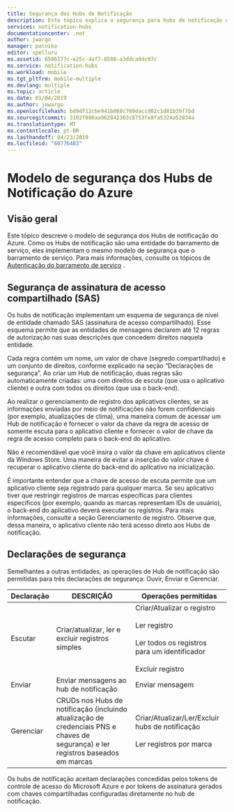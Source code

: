 ```yaml
---
title: Segurança dos Hubs de Notificação
description: Este tópico explica a segurança para hubs de notificação do Azure.
services: notification-hubs
documentationcenter: .net
author: jwargo
manager: patniko
editor: spelluru
ms.assetid: 6506177c-e25c-4af7-8508-a3ddca9dc07c
ms.service: notification-hubs
ms.workload: mobile
ms.tgt_pltfrm: mobile-multiple
ms.devlang: multiple
ms.topic: article
ms.date: 01/04/2019
ms.author: jowargo
ms.openlocfilehash: bd9df12cbe941b868c769daccd02c1d81b39f7bd
ms.sourcegitcommit: 3102f886aa962842303c8753fe8fa5324a52834a
ms.translationtype: MT
ms.contentlocale: pt-BR
ms.lasthandoff: 04/23/2019
ms.locfileid: "60776483"
---
```

# <a name="security-model-of-azure-notification-hubs"></a>Modelo de segurança dos Hubs de Notificação do Azure

## <a name="overview"></a>Visão geral

Este tópico descreve o modelo de segurança dos Hubs de notificação do Azure. Como os Hubs de notificação são uma entidade do barramento de serviço, eles implementam o mesmo modelo de segurança que o barramento de serviço. Para mais informações, consulte os tópicos de [Autenticação do barramento de serviço](https://msdn.microsoft.com/library/azure/dn155925.aspx) .

## <a name="shared-access-signature-security-sas"></a>Segurança de assinatura de acesso compartilhado (SAS)

Os hubs de notificação implementam um esquema de segurança de nível de entidade chamado SAS (assinatura de acesso compartilhado). Esse esquema permite que as entidades de mensagens declarem até 12 regras de autorização nas suas descrições que concedem direitos naquela entidade.

Cada regra contém um nome, um valor de chave (segredo compartilhado) e um conjunto de direitos, conforme explicado na seção “Declarações de segurança”. Ao criar um Hub de notificação, duas regras são automaticamente criadas: uma com direitos de escuta (que usa o aplicativo cliente) e outra com todos os direitos (que usa o back-end).

Ao realizar o gerenciamento de registro dos aplicativos clientes, se as informações enviadas por meio de notificações não forem confidenciais (por exemplo, atualizações de clima), uma maneira comum de acessar um Hub de notificação é fornecer o valor da chave da regra de acesso de somente escuta para o aplicativo cliente e fornecer o valor de chave da regra de acesso completo para o back-end do aplicativo.

Não é recomendável que você insira o valor da chave em aplicativos cliente da Windows Store. Uma maneira de evitar a inserção do valor chave é recuperar o aplicativo cliente do back-end do aplicativo na inicialização.

É importante entender que a chave de acesso de escuta permite que um aplicativo cliente seja registrado para qualquer marca. Se seu aplicativo tiver que restringir registros de marcas específicas para clientes específicos (por exemplo, quando as marcas representam IDs de usuário), o back-end do aplicativo deverá executar os registros. Para mais informações, consulte a seção Gerenciamento de registro. Observe que, dessa maneira, o aplicativo cliente não terá acesso direto aos Hubs de notificação.

## <a name="security-claims"></a>Declarações de segurança

Semelhantes a outras entidades, as operações de Hub de notificação são permitidas para três declarações de segurança: Ouvir, Enviar e Gerenciar.

| Declaração   | DESCRIÇÃO                                          | Operações permitidas |
| ------- | ---------------------------------------------------- | ------------------ |
| Escutar  | Criar/atualizar, ler e excluir registros simples | Criar/Atualizar o registro<br><br>Ler registro<br><br>Ler todos os registros para um identificador<br><br>Excluir registro |
| Enviar    | Enviar mensagens ao hub de notificação                | Enviar mensagem |
| Gerenciar  | CRUDs nos Hubs de notificação (incluindo atualização de credenciais PNS e chaves de segurança) e ler registros baseados em marcas |Criar/Atualizar/Ler/Excluir hubs de notificação<br><br>Ler registros por marca |

Os hubs de notificação aceitam declarações concedidas pelos tokens de controle de acesso do Microsoft Azure e por tokens de assinatura gerados com chaves compartilhadas configuradas diretamente no hub de notificação.
